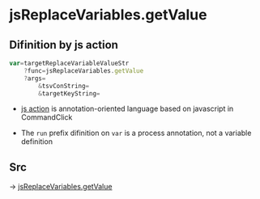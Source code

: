 # jsReplaceVariables.getValue

## Difinition by js action

```js.js
var=targetReplaceVariableValueStr
	?func=jsReplaceVariables.getValue
	?args=
		&tsvConString=
		&targetKeyString=
```

- [js action](#) is annotation-oriented language based on javascript in CommandClick

- The `run` prefix difinition on `var` is a process annotation, not a variable definition

## Src

-> [jsReplaceVariables.getValue](https://github.com/puutaro/CommandClick/blob/master/app/src/main/java/com/puutaro/commandclick/fragment_lib/terminal_fragment/js_interface/edit/JsReplaceVariables.kt#L23)


